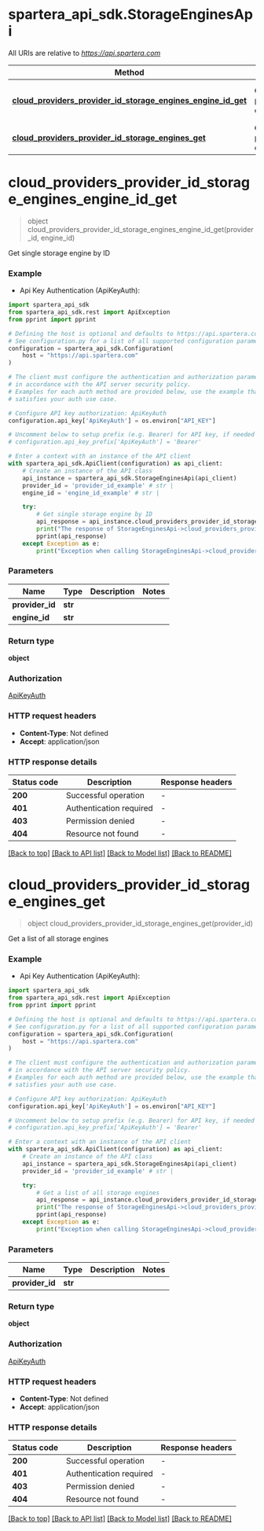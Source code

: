 # spartera_api_sdk.StorageEnginesApi

All URIs are relative to *https://api.spartera.com*

Method | HTTP request | Description
------------- | ------------- | -------------
[**cloud_providers_provider_id_storage_engines_engine_id_get**](StorageEnginesApi.md#cloud_providers_provider_id_storage_engines_engine_id_get) | **GET** /cloud-providers/{provider_id}/storage-engines/{engine_id} | Get single storage engine by ID
[**cloud_providers_provider_id_storage_engines_get**](StorageEnginesApi.md#cloud_providers_provider_id_storage_engines_get) | **GET** /cloud-providers/{provider_id}/storage-engines | Get a list of all storage engines


# **cloud_providers_provider_id_storage_engines_engine_id_get**
> object cloud_providers_provider_id_storage_engines_engine_id_get(provider_id, engine_id)

Get single storage engine by ID

### Example

* Api Key Authentication (ApiKeyAuth):

```python
import spartera_api_sdk
from spartera_api_sdk.rest import ApiException
from pprint import pprint

# Defining the host is optional and defaults to https://api.spartera.com
# See configuration.py for a list of all supported configuration parameters.
configuration = spartera_api_sdk.Configuration(
    host = "https://api.spartera.com"
)

# The client must configure the authentication and authorization parameters
# in accordance with the API server security policy.
# Examples for each auth method are provided below, use the example that
# satisfies your auth use case.

# Configure API key authorization: ApiKeyAuth
configuration.api_key['ApiKeyAuth'] = os.environ["API_KEY"]

# Uncomment below to setup prefix (e.g. Bearer) for API key, if needed
# configuration.api_key_prefix['ApiKeyAuth'] = 'Bearer'

# Enter a context with an instance of the API client
with spartera_api_sdk.ApiClient(configuration) as api_client:
    # Create an instance of the API class
    api_instance = spartera_api_sdk.StorageEnginesApi(api_client)
    provider_id = 'provider_id_example' # str | 
    engine_id = 'engine_id_example' # str | 

    try:
        # Get single storage engine by ID
        api_response = api_instance.cloud_providers_provider_id_storage_engines_engine_id_get(provider_id, engine_id)
        print("The response of StorageEnginesApi->cloud_providers_provider_id_storage_engines_engine_id_get:\n")
        pprint(api_response)
    except Exception as e:
        print("Exception when calling StorageEnginesApi->cloud_providers_provider_id_storage_engines_engine_id_get: %s\n" % e)
```



### Parameters


Name | Type | Description  | Notes
------------- | ------------- | ------------- | -------------
 **provider_id** | **str**|  | 
 **engine_id** | **str**|  | 

### Return type

**object**

### Authorization

[ApiKeyAuth](../README.md#ApiKeyAuth)

### HTTP request headers

 - **Content-Type**: Not defined
 - **Accept**: application/json

### HTTP response details

| Status code | Description | Response headers |
|-------------|-------------|------------------|
**200** | Successful operation |  -  |
**401** | Authentication required |  -  |
**403** | Permission denied |  -  |
**404** | Resource not found |  -  |

[[Back to top]](#) [[Back to API list]](../README.md#documentation-for-api-endpoints) [[Back to Model list]](../README.md#documentation-for-models) [[Back to README]](../README.md)

# **cloud_providers_provider_id_storage_engines_get**
> object cloud_providers_provider_id_storage_engines_get(provider_id)

Get a list of all storage engines

### Example

* Api Key Authentication (ApiKeyAuth):

```python
import spartera_api_sdk
from spartera_api_sdk.rest import ApiException
from pprint import pprint

# Defining the host is optional and defaults to https://api.spartera.com
# See configuration.py for a list of all supported configuration parameters.
configuration = spartera_api_sdk.Configuration(
    host = "https://api.spartera.com"
)

# The client must configure the authentication and authorization parameters
# in accordance with the API server security policy.
# Examples for each auth method are provided below, use the example that
# satisfies your auth use case.

# Configure API key authorization: ApiKeyAuth
configuration.api_key['ApiKeyAuth'] = os.environ["API_KEY"]

# Uncomment below to setup prefix (e.g. Bearer) for API key, if needed
# configuration.api_key_prefix['ApiKeyAuth'] = 'Bearer'

# Enter a context with an instance of the API client
with spartera_api_sdk.ApiClient(configuration) as api_client:
    # Create an instance of the API class
    api_instance = spartera_api_sdk.StorageEnginesApi(api_client)
    provider_id = 'provider_id_example' # str | 

    try:
        # Get a list of all storage engines
        api_response = api_instance.cloud_providers_provider_id_storage_engines_get(provider_id)
        print("The response of StorageEnginesApi->cloud_providers_provider_id_storage_engines_get:\n")
        pprint(api_response)
    except Exception as e:
        print("Exception when calling StorageEnginesApi->cloud_providers_provider_id_storage_engines_get: %s\n" % e)
```



### Parameters


Name | Type | Description  | Notes
------------- | ------------- | ------------- | -------------
 **provider_id** | **str**|  | 

### Return type

**object**

### Authorization

[ApiKeyAuth](../README.md#ApiKeyAuth)

### HTTP request headers

 - **Content-Type**: Not defined
 - **Accept**: application/json

### HTTP response details

| Status code | Description | Response headers |
|-------------|-------------|------------------|
**200** | Successful operation |  -  |
**401** | Authentication required |  -  |
**403** | Permission denied |  -  |
**404** | Resource not found |  -  |

[[Back to top]](#) [[Back to API list]](../README.md#documentation-for-api-endpoints) [[Back to Model list]](../README.md#documentation-for-models) [[Back to README]](../README.md)

